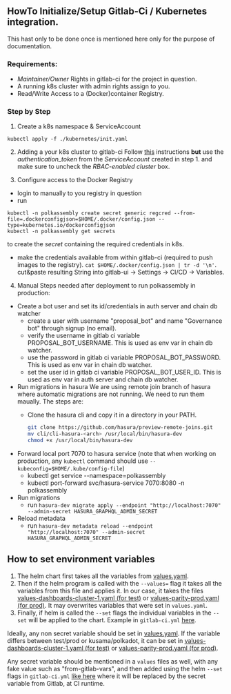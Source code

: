 ## HowTo Initialize/Setup **Gitlab-Ci / Kubernetes** integration.

This hast only to be done once is mentioned here only for the
purpose of documentation.

### Requirements:
* *Maintainer/Owner* Rights in gitlab-ci for the project in question.
* A running k8s cluster with admin rights assign to you.
* Read/Write Access to a (Docker)container Registry.

### Step by Step

1. Create a k8s namespace & ServiceAccount
```
kubectl apply -f ./kubernetes/init.yaml
```

2. Adding a your k8s cluster to gitlab-ci
Follow [this](https://docs.gitlab.com/ee/user/project/clusters/add_remove_clusters.html#add-existing-cluster) instructions
**but** use the *authentication_token* from the *ServiceAccount* created in step 1. and make sure to uncheck the *RBAC-enabled cluster* box.

3. Configure access to the Docker Registry
* login to manually to you registry in question
* run
```
kubectl -n polkassembly create secret generic regcred --from-file=.dockerconfigjson=$HOME/.docker/config.json --type=kubernetes.io/dockerconfigjson
kubectl -n polkassembly get secrets
```
to create the *secret* containing the required credentials in k8s.
* make the credentials available from within gitlab-ci (required to push images to the registry).
`cat $HOME/.docker/config.json | tr -d '\n'`. cut&paste resulting String into gitlab-ui -> Settings -> CI/CD -> Variables.

4. Manual Steps needed after deployment to run polkassembly in production:

- Create a bot user and set its id/credentials in auth server and chain db watcher
  - create a user with username "proposal_bot" and name "Governance bot" through signup (no email).
  - verify the username in gitlab ci variable PROPOSAL_BOT_USERNAME. This is used as env var in chain db watcher.
  - use the password in gitlab ci variable PROPOSAL_BOT_PASSWORD. This is used as env var in chain db watcher.
  - set the user id in gitlab ci variable PROPOSAL_BOT_USER_ID. This is used as env var in auth server and chain db watcher.
- Run migrations in hasura
  We are using remote join branch of hasura where automatic migrations are not running. We need to run them maually.
  The steps are:
  - Clone the hasura cli and copy it in a directory in your PATH.

    ```bash
    git clone https://github.com/hasura/preview-remote-joins.git
    mv cli/cli-hasura-<arch> /usr/local/bin/hasura-dev
    chmod +x /usr/local/bin/hasura-dev
    ```
- Forward local port 7070 to hasura service (note that when working on production, any `kubectl` command should use `--kubeconfig=$HOME/.kube/config-file`)
  - kubectl get service --namespace=polkassembly
  - kubectl port-forward svc/hasura-service 7070:8080 -n polkassembly
- Run migrations
  - run `hasura-dev migrate apply --endpoint "http://localhost:7070" --admin-secret HASURA_GRAPHQL_ADMIN_SECRET`
- Reload metadata
  - run `hasura-dev metadata reload --endpoint "http://localhost:7070" --admin-secret HASURA_GRAPHQL_ADMIN_SECRET`

## How to set environment variables

1. The helm chart first takes all the variables from [values.yaml](./polkassembly/values.yaml).
1. Then if the helm program is called with the `--values=` flag it takes all the variables from this file and applies it. In our case, it takes the files [values-dashboards-cluster-1.yaml (for test)](./polkassembly/values-dashboards-cluster-1.yaml) or [values-parity-prod.yaml (for prod)](./polkassembly/values-parity-prod.yaml). It may overwrites variables that were set in `values.yaml`.
1. Finally, if helm is called the `--set` flags the individual variables in the `--set` will be applied to the chart. Example in `gitlab-ci.yml` [here](https://github.com/paritytech/polkassembly/blob/master/.gitlab-ci.yml#L189).

Ideally, any non secret variable should be set in [values.yaml](./polkassembly/values.yaml). If the variable differs between test/prod or kusama/polkadot, it can be set in [values-dashboards-cluster-1.yaml (for test)](./polkassembly/values-dashboards-cluster-1.yaml) or [values-parity-prod.yaml (for prod)](./polkassembly/values-parity-prod.yaml).

Any secret variable should be mentioned in a `values` files as well, with any fake value such as "from-gitlab-vars", and then added using the helm `--set` flags in `gitlab-ci.yml` [like here](https://github.com/paritytech/polkassembly/blob/master/.gitlab-ci.yml#L189) where it will be replaced by the secret variable from Gitlab, at CI runtime.
